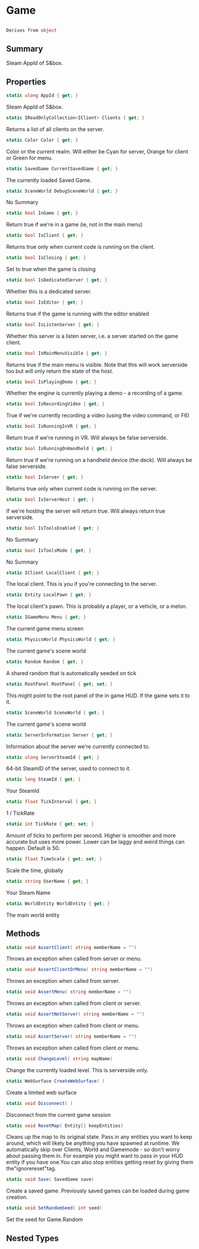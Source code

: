 # Game

## 
```c#
Derives from object
```

## Summary

Steam AppId of S&box.
## Properties

```c#
static ulong AppId { get; } 
```
Steam AppId of S&box.
```c#
static IReadOnlyCollection<IClient> Clients { get; } 
```
Returns a list of all clients on the server.
```c#
static Color Color { get; } 
```
Color or the current realm. Will either be Cyan for server, Orange for client or Green for menu.
```c#
static SavedGame CurrentSavedGame { get; } 
```
The currently loaded Saved Game.
```c#
static SceneWorld DebugSceneWorld { get; } 
```
No Summary
```c#
static bool InGame { get; } 
```
Return true if we're in a game (ie, not in the main menu)
```c#
static bool IsClient { get; } 
```
Returns true only when current code is running on the client.
```c#
static bool IsClosing { get; } 
```
Set to true when the game is closing
```c#
static bool IsDedicatedServer { get; } 
```
Whether this is a dedicated server.
```c#
static bool IsEditor { get; } 
```
Returns true if the game is running with the editor enabled
```c#
static bool IsListenServer { get; } 
```
Whether this server is a listen server, i.e. a server started on the game client.
```c#
static bool IsMainMenuVisible { get; } 
```
Returns true if the main menu is visible. Note that this will work serverside too but will only
return the state of the host.
```c#
static bool IsPlayingDemo { get; } 
```
Whether the engine is currently playing a demo - a recording of a game.
```c#
static bool IsRecordingVideo { get; } 
```
True if we're currently recording a video (using the video command, or F6)
```c#
static bool IsRunningInVR { get; } 
```
Return true if we're running in VR. Will always be false serverside.
```c#
static bool IsRunningOnHandheld { get; } 
```
Return true if we're running on a handheld device (the deck). Will always be false serverside.
```c#
static bool IsServer { get; } 
```
Returns true only when current code is running on the server.
```c#
static bool IsServerHost { get; } 
```
If we're hosting the server will return true. Will always return true serverside.
```c#
static bool IsToolsEnabled { get; } 
```
No Summary
```c#
static bool IsToolsMode { get; } 
```
No Summary
```c#
static IClient LocalClient { get; } 
```
The local client. This is you if you're connecting to the server.
```c#
static Entity LocalPawn { get; } 
```
The local client's pawn. This is probably a player, or a vehicle, or a melon.
```c#
static IGameMenu Menu { get; } 
```
The current game menu screen
```c#
static PhysicsWorld PhysicsWorld { get; } 
```
The current game's scene world
```c#
static Random Random { get; } 
```
A shared random that is automatically seeded on tick
```c#
static RootPanel RootPanel { get; set; } 
```
This might point to the root panel of the in game HUD. If the game sets it to it.
```c#
static SceneWorld SceneWorld { get; } 
```
The current game's scene world
```c#
static ServerInformation Server { get; } 
```
Information about the server we're currently connected to.
```c#
static ulong ServerSteamId { get; } 
```
64-bit SteamID of the server, used to connect to it.
```c#
static long SteamId { get; } 
```
Your SteamId
```c#
static float TickInterval { get; } 
```
1 / TickRate
```c#
static int TickRate { get; set; } 
```
Amount of ticks to perform per second. Higher is smoother and more accurate but uses more
power. Lower can be laggy and weird things can happen. Default is 50.
```c#
static float TimeScale { get; set; } 
```
Scale the time, globally
```c#
static string UserName { get; } 
```
Your Steam Name
```c#
static WorldEntity WorldEntity { get; } 
```
The main world entity
## Methods

```c#
static void AssertClient( string memberName = "") 
```
Throws an exception when called from server or menu.
```c#
static void AssertClientOrMenu( string memberName = "") 
```
Throws an exception when called from server.
```c#
static void AssertMenu( string memberName = "") 
```
Throws an exception when called from client or server.
```c#
static void AssertNotServer( string memberName = "") 
```
Throws an exception when called from client or menu.
```c#
static void AssertServer( string memberName = "") 
```
Throws an exception when called from client or menu.
```c#
static void ChangeLevel( string mapName) 
```
Change the currently loaded level. This is serverside only.
```c#
static WebSurface CreateWebSurface( ) 
```
Create a limited web surface
```c#
static void Disconnect( ) 
```
Disconnect from the current game session
```c#
static void ResetMap( Entity[] keepEntities) 
```
Cleans up the map to its original state. Pass in any entities you want to keep around, which
will likely be anything you have spawned at runtime. We automatically skip over Clients, World
and Gamemode - so don't worry about passing them in. For example you might want to pass in your HUD entity
if you have one.You can also stop entities getting reset by giving them the"ignorereset"tag.
```c#
static void Save( SavedGame save) 
```
Create a saved game. Previously saved games can be loaded during game creation.
```c#
static void SetRandomSeed( int seed) 
```
Set the seed for Game.Random
## Nested Types

